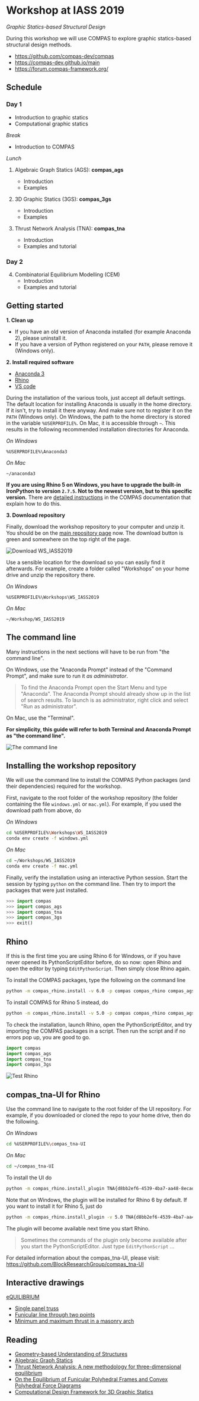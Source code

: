 # Workshop at IASS 2019

*Graphic Statics-based Structural Design*

During this workshop we will use COMPAS to explore graphic statics-based structural design methods.

* https://github.com/compas-dev/compas
* https://compas-dev.github.io/main
* https://forum.compas-framework.org/


## Schedule

### Day 1

* Introduction to graphic statics
* Computational graphic statics

*Break*

* Introduction to COMPAS

*Lunch*


1.  Algebraic Graph Statics (AGS): **compas_ags**
    * Introduction
    * Examples

2.  3D Graphic Statics (3GS): **compas_3gs**
    * Introduction
    * Examples

3.  Thrust Network Analysis (TNA): **compas_tna**
    * Introduction
    * Examples and tutorial


### Day 2

4.  Combinatorial Equilibrium Modelling (CEM)
    * Introduction
    * Examples and tutorial


## Getting started

**1. Clean up**

*   If you have an old version of Anaconda installed (for example Anaconda 2), please uninstall it.
*   If you have a version of Python registered on your `PATH`, please remove it (Windows only).

**2. Install required software**

*   [Anaconda 3](https://www.anaconda.com/distribution/)
*   [Rhino](https://www.rhino3d.com/download)
*   [VS code](https://code.visualstudio.com/)

During the installation of the various tools, just accept all default settings.
The default location for installing Anaconda is usually in the home directory.
If it isn't, try to install it there anyway.
And make sure not to register it on the `PATH` (Windows only).
On Windows, the path to the home directory is stored in the variable `%USERPROFILE%`.
On Mac, it is accessible through `~`.
This results in the following recommended installation directories for Anaconda.

*On Windows*

```
%USERPROFILE%\Anaconda3
```

*On Mac*

```
~/anaconda3
```

**If you are using Rhino 5 on Windows, you have to upgrade the built-in IronPython to version `2.7.5`.
Not to the newest version, but to this specific version.**
There are [detailed instructions](https://compas-dev.github.io/main/environments/rhino.html)
in the COMPAS documentation that explain how to do this.


**3. Download repository**

Finally, download the workshop repository to your computer and unzip it.
You should be on the [main repository page](https://github.com/BlockResearchGroup/WS_IASS2019) now.
The download button is green and somewhere on the top right of the page.

![Download WS_IASS2019](_images/download-repo.png)

Use a sensible location for the download so you can easily find it afterwards.
For example, create a folder called "Workshops" on your home drive and unzip the repository there.

*On Windows*

```
%USERPROFILE%\Workshops\WS_IASS2019
```

*On Mac*

```
~/Workshop/WS_IASS2019
```


## The command line

Many instructions in the next sections will have to be run from "the command line".

On Windows, use the "Anaconda Prompt" instead of the "Command Prompt", and make sure to run it *as administrator*.

> To find the Anaconda Prompt open the Start Menu and type "Anaconda".
> The Anaconda Prompt should already show up in the list of search results.
> To launch is as administrator, right click and select "Run as administrator".

On Mac, use the "Terminal".

**For simplicity, this guide will refer to both Terminal and Anaconda Prompt as "the command line".**

![The command line](_images/the-command-line.png)


## Installing the workshop repository

We will use the command line to install the COMPAS Python packages (and their dependencies) required for the workshop.

First, navigate to the root folder of the workshop repository (the folder containing the file `windows.yml` or `mac.yml`).
For example, if you used the download path from above, do

*On Windows*

```bash
cd %USERPROFILE%\Workshops\WS_IASS2019
conda env create -f windows.yml
```

*On Mac*

```bash
cd ~/Workshops/WS_IASS2019
conda env create -f mac.yml
```

Finally, verify the installation using an interactive Python session.
Start the session by typing `python` on the command line.
Then try to import the packages that were just installed.

```python
>>> import compas
>>> import compas_ags
>>> import compas_tna
>>> import compas_3gs
>>> exit()
```

## Rhino

If this is the first time you are using Rhino 6 for Windows, or if you have never opened its
PythonScriptEditor before, do so now: open Rhino and open the editor by typing `EditPythonScript`.
Then simply close Rhino again.

To install the COMPAS packages, type the following on the command line

```bash
python -m compas_rhino.install -v 6.0 -p compas compas_rhino compas_ags compas_tna compas_3gs
```

To install COMPAS for Rhino 5 instead, do

```bash
python -m compas_rhino.install -v 5.0 -p compas compas_rhino compas_ags compas_tna compas_3gs
```

To check the installation, launch Rhino, open the PythonScriptEditor, and try
importing the COMPAS packages in a script.
Then run the script and if no errors pop up, you are good to go.

```python
import compas
import compas_ags
import compas_tna
import compas_3gs
```

![Test Rhino](_images/test-rhino.png)


## compas_tna-UI for Rhino

Use the command line to navigate to the root folder of the UI repository.
For example, if you downloaded or cloned the repo to your home drive, then do the following.

*On Windows*

```bash
cd %USERPROFILE%\compas_tna-UI
```

*On Mac*

```bash
cd ~/compas_tna-UI
```

To install the UI do

```bash
python -m compas_rhino.install_plugin TNA{d8bb2ef6-4539-4ba7-aa48-8ecadb23c229}
```

Note that on Windows, the plugin will be installed for Rhino 6 by default.
If you want to install it for Rhino 5, just do

```bash
python -m compas_rhino.install_plugin -v 5.0 TNA{d8bb2ef6-4539-4ba7-aa48-8ecadb23c229}
```

The plugin will become available next time you start Rhino.

> Sometimes the commands of the plugin only become available after you start the
> PythonScriptEditor. Just type `EditPythonScript` ...

For detailed information about the compas_tna-UI, please visit: https://github.com/BlockResearchGroup/compas_tna-UI



## Interactive drawings

[eQUILIBRIUM](http://block.arch.ethz.ch/eq)

* [Single panel truss](http://block.arch.ethz.ch/eq/drawing/view/36)
* [Funicular line through two points](http://block.arch.ethz.ch/eq/drawing/view/5)
* [Minimum and maximum thrust in a masonry arch](http://block.arch.ethz.ch/eq/drawing/view/16)


## Reading

* [Geometry-based Understanding of Structures](http://block.arch.ethz.ch/brg/publications/399)
* [Algebraic Graph Statics](http://block.arch.ethz.ch/brg/publications/413)
* [Thrust Network Analysis: A new methodology for three-dimensional equilibrium](http://block.arch.ethz.ch/brg/publications/355)
* [On the Equilibrium of Funicular Polyhedral Frames and Convex Polyhedral Force Diagrams](http://block.arch.ethz.ch/brg/publications/444)
* [Computational Design Framework for 3D Graphic Statics](http://block.arch.ethz.ch/brg/publications/897)
